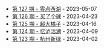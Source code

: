 * [第 127 期 - 零点西湖](https://weekly.tw93.fun/posts/127-零点西湖) - 2023-05-07
* [第 126 期 - 买了个球](https://weekly.tw93.fun/posts/126-买了个球) - 2023-04-23
* [第 125 期 - 超大橘子](https://weekly.tw93.fun/posts/125-超大橘子) - 2023-04-16
* [第 124 期 - 忆泸沽湖](https://weekly.tw93.fun/posts/124-忆泸沽湖) - 2023-04-09
* [第 123 期 - 杭州新绿](https://weekly.tw93.fun/posts/123-杭州新绿) - 2023-04-02
